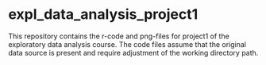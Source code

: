 expl_data_analysis_project1
===========================

This repository contains the r-code and png-files for project1 of the exploratory data analysis course.
The code files assume that the original data source is present and require adjustment of the working directory path.
